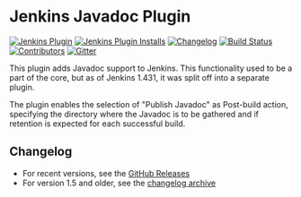 # Jenkins Javadoc Plugin

[![Jenkins Plugin](https://img.shields.io/jenkins/plugin/v/javadoc.svg)](https://plugins.jenkins.io/javadoc)
[![Jenkins Plugin Installs](https://img.shields.io/jenkins/plugin/i/javadoc.svg?color=blue)](https://plugins.jenkins.io/javadoc)
[![Changelog](https://img.shields.io/github/release/jenkinsci/javadoc-plugin.svg?label=changelog)](https://github.com/jenkinsci/javadoc-plugin/releases/latest)
[![Build Status](https://ci.jenkins.io/job/Plugins/job/javadoc-plugin/job/master/badge/icon)](https://ci.jenkins.io/job/Plugins/job/javadoc-plugin/job/master/)
[![Contributors](https://img.shields.io/github/contributors/jenkinsci/javadoc-plugin.svg)](https://github.com/jenkinsci/javadoc-plugin/graphs/contributors)
[![Gitter](https://badges.gitter.im/jenkinsci/jenkins.svg)](https://gitter.im/jenkinsci/jenkins)

This plugin adds Javadoc support to Jenkins.
This functionality used to be a part of the core, but as of Jenkins 1.431, it was split off into a separate plugin.

The plugin enables the selection of "Publish Javadoc" as Post-build action, specifying the directory where the Javadoc is to be gathered and if retention is expected for each successful build.

## Changelog

* For recent versions, see the [GitHub Releases](https://github.com/jenkinsci/javadoc-plugin/releases)
* For version 1.5 and older, see the [changelog archive](https://github.com/jenkinsci/javadoc-plugin/blob/226.v71211feb_e7e9/docs/CHANGELOG.old.md)
